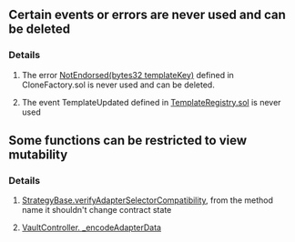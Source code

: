 ## Certain events or errors are never used and can be deleted

### Details
1. The error [NotEndorsed(bytes32 templateKey)](https://github.com/code-423n4/2023-01-popcorn/blob/d95fc31449c260901811196d617366d6352258cd/src/vault/CloneFactory.sol#L32) defined in CloneFactory.sol is never used and can be deleted.

2. The event TemplateUpdated defined in [TemplateRegistry.sol](https://github.com/code-423n4/2023-01-popcorn/blob/d95fc31449c260901811196d617366d6352258cd/src/vault/TemplateRegistry.sol#L40) is never used

## Some functions can be restricted to view mutability

### Details
1. [StrategyBase.verifyAdapterSelectorCompatibility](https://github.com/climber2002/2023-01-popcorn/blob/1a6aea3e5e39de10befc61884d64a7dd8db4624e/src/vault/strategy/StrategyBase.sol#L12), from the method name it shouldn't change contract state

2. [VaultController. _encodeAdapterData](https://github.com/climber2002/2023-01-popcorn/blob/1a6aea3e5e39de10befc61884d64a7dd8db4624e/src/vault/VaultController.sol#L243)
